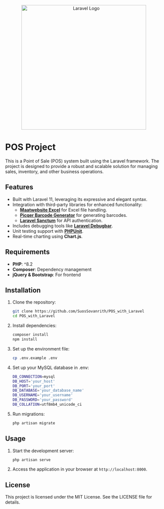 <p align="center"><a href="https://laravel.com" target="_blank"><img src="https://raw.githubusercontent.com/laravel/art/master/logo-lockup/5%20SVG/2%20CMYK/1%20Full%20Color/laravel-logolockup-cmyk-red.svg" width="400" alt="Laravel Logo"></a></p>

# POS Project

This is a Point of Sale (POS) system built using the Laravel framework. The project is designed to provide a robust and scalable solution for managing sales, inventory, and other business operations.

## Features

- Built with Laravel 11, leveraging its expressive and elegant syntax.
- Integration with third-party libraries for enhanced functionality:
  - **[Maatwebsite Excel](https://docs.laravel-excel.com/3.1/)** for Excel file handling.
  - **[Picqer Barcode Generator](https://github.com/picqer/php-barcode-generator)** for generating barcodes.
  - **[Laravel Sanctum](https://laravel.com/docs/sanctum)** for API authentication.
- Includes debugging tools like **[Laravel Debugbar](https://github.com/barryvdh/laravel-debugbar)**.
- Unit testing support with **[PHPUnit](https://phpunit.de/)**.
- Real-time charting using **Chart.js**.

## Requirements

- **PHP**: ^8.2
- **Composer**: Dependency management
- **jQuery & Bootstrap**: For frontend

## Installation

1. Clone the repository:
   ```bash
   git clone https://github.com/SuosSovanrith/POS_with_Laravel
   cd POS_with_Laravel
   ```
2. Install dependencies:
   ```bash
   composer install
   npm install
   ```
3. Set up the environment file:
   ```bash
   cp .env.example .env
   ```
4. Set up your MySQL database in .env:
   ```bash
   DB_CONNECTION=mysql
   DB_HOST='your_host'
   DB_PORT='your_port'
   DB_DATABASE='your_database_name'
   DB_USERNAME='your_username'
   DB_PASSWORD='your_password'
   DB_COLLATION=utf8mb4_unicode_ci
   ```
5. Run migrations:
   ```bash
   php artisan migrate
   ```

## Usage

1. Start the development server:
   ```bash
   php artisan serve
   ```
2. Access the application in your browser at `http://localhost:8000`.

## License

This project is licensed under the MIT License. See the LICENSE file for details.